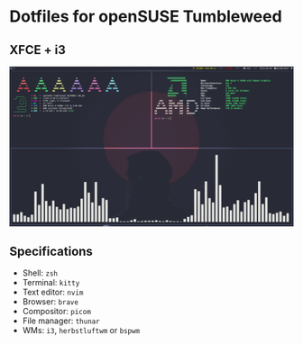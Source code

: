# Dotfiles for openSUSE Tumbleweed

## XFCE + i3
![Screenshot](./Screenshot/i3.png)

<!--## XFCE + herbstluftwm
![Screenshot](./Screenshots/herbstluftwm.png)

## XFCE + bspwm
![Screenshot](./Screenshots/bspwm.png)-->

## Specifications

- Shell: `zsh`
- Terminal: `kitty`
- Text editor: `nvim`
- Browser: `brave`
- Compositor: `picom`
- File manager: `thunar`
- WMs: `i3`, `herbstluftwm` or `bspwm`
